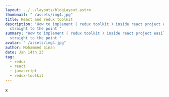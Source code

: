 ```yaml
---
layout: ../../layouts/blogLayout.astro
thumbnail: " /assets/img4.jpg"
title: React and redux toolkit
description: "How to implement ( redux toolkit ) inside react project easily and
  straight to the point "
summary: "How to implement ( redux toolkit ) inside react project easily and
  straight to the point "
avatar: " /assets/img4.jpg"
author: Mohammed Sinan
date: Jan 14th 23
tag:
  - redux
  - react
  - javascript
  - redux-toolkit
---
```

x